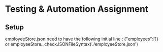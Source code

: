 # Testing & Automation Assignment

## Setup

employeeStore.json need to have the following initial line : {"employees":[]} or employeeStore._checkJSONFileSyntax('./employeeStore.json')